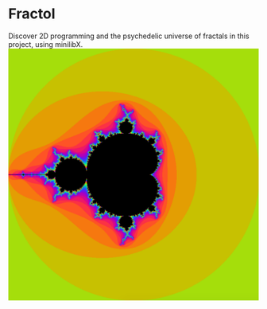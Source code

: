 # Fractol
Discover 2D programming and the psychedelic universe of fractals in this project, using minilibX.
<img src="images/Screen Shot 2019-12-13 at 3.56.25 PM.png">
